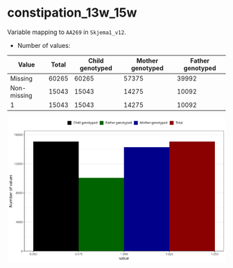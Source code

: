 # constipation_13w_15w
Variable mapping to `AA269` in `Skjema1_v12`.
- Number of values:

| Value | Total | Child genotyped | Mother genotyped | Father genotyped |
| ----- | ----- | --------------- | ---------------- | ---------------- |
| Missing | 60265 | 60265 | 57375 | 39992 |
| Non-missing | 15043 | 15043 | 14275 | 10092 |
| 1 | 15043 | 15043 | 14275 | 10092 |



![](constipation_13w_15w_n.png)




